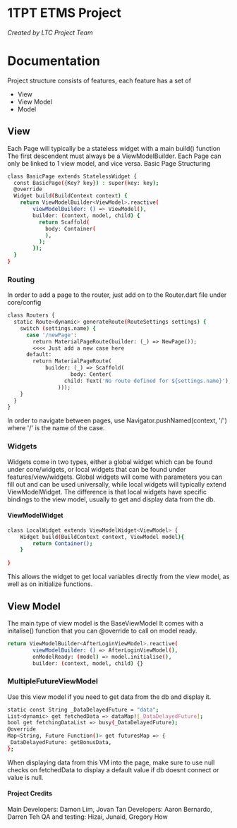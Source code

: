# 1TPT ETMS Project
_Created by LTC Project Team_
# Documentation
Project structure consists of features, each feature has a set of
- View
- View Model
- Model

## View
Each Page will typically be a stateless widget with a main build() function
The first descendent must always be a ViewModelBuilder. Each Page can only be linked to 1 view model, and vice versa.
Basic Page Structuring
```sh
class BasicPage extends StatelessWidget {
  const BasicPage({Key? key}) : super(key: key);
  @override
  Widget build(BuildContext context) {
    return ViewModelBuilder<ViewModel>.reactive(
        viewModelBuilder: () => ViewModel(),
        builder: (context, model, child) {
          return Scaffold(
            body: Container(
            ),
          );
        });
  }
}
```

### Routing
In order to add a page to the router, just add on to the Router.dart file under core/config
```sh
class Routers {
  static Route<dynamic> generateRoute(RouteSettings settings) {
    switch (settings.name) {
      case '/newPage':
        return MaterialPageRoute(builder: (_) => NewPage());
        <<<< Just add a new case here
      default:
        return MaterialPageRoute(
            builder: (_) => Scaffold(
                    body: Center(
                  child: Text('No route defined for ${settings.name}'),
                )));
    }
  }
}
```

In order to navigate between pages, use Navigator.pushNamed(context, '/') where '/' is the name of the case.

### Widgets
Widgets come in two types, either a global widget which can be found under core/widgets, or local widgets that can be found under features/view/widgets.
Global widgets will come with parameters you can fill out and can be used universally, while local widgets will typically extend ViewModelWidget.
The difference is that local widgets have specific bindings to the view model, usually to get and display data from the db.

#### ViewModelWidget
```sh
class LocalWidget extends ViewModelWidget<ViewModel> {
    Widget build(BuildContext context, ViewModel model){
        return Container();
    }
    
}
```
This allows the widget to get local variables directly from the view model, as well as on initialize functions.


## View Model
The main type of view model is the BaseViewModel
It comes with a initalise() function that you can @override to call on model ready.
```sh
return ViewModelBuilder<AfterLoginViewModel>.reactive(
        viewModelBuilder: () => AfterLoginViewModel(),
        onModelReady: (model) => model.initialise(),
        builder: (context, model, child) {}
```

### MultipleFutureViewModel
Use this view model if you need to get data from the db and display it.

```sh
static const String _DataDelayedFuture = "data";
List<dynamic> get fetchedData => dataMap![_DataDelayedFuture];
bool get fetchingDataList => busy(_DataDelayedFuture);
@override
Map<String, Future Function()> get futuresMap => {
_DataDelayedFuture: getBonusData,
};
```
When displaying data from this VM into the page, make sure to use null checks on fetchedData to display a default value if db doesnt connect or value is null.


#### Project Credits
Main Developers: Damon Lim, Jovan Tan
Developers: Aaron Bernardo, Darren Teh
QA and testing: Hizai, Junaid, Gregory How
